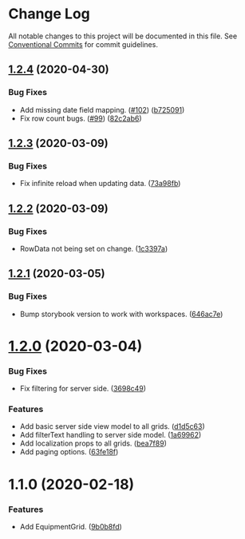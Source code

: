 # Change Log

All notable changes to this project will be documented in this file.
See [Conventional Commits](https://conventionalcommits.org) for commit guidelines.

## [1.2.4](https://git.faithlife.dev/Logos/FaithlifeEquipment/compare/@faithlife/equipment-grid@1.2.3...@faithlife/equipment-grid@1.2.4) (2020-04-30)


### Bug Fixes

* Add missing date field mapping. ([#102](https://git.faithlife.dev/Logos/FaithlifeEquipment/issues/102)) ([b725091](https://git.faithlife.dev/Logos/FaithlifeEquipment/commits/b72509124aaf3ce6bd24ae363af77384fe017cf7))
* Fix row count bugs. ([#99](https://git.faithlife.dev/Logos/FaithlifeEquipment/issues/99)) ([82c2ab6](https://git.faithlife.dev/Logos/FaithlifeEquipment/commits/82c2ab66412c1d743e00746af7cd2b1b01f29e30))





## [1.2.3](https://git.faithlife.dev/Logos/FaithlifeEquipment/compare/@faithlife/equipment-grid@1.2.2...@faithlife/equipment-grid@1.2.3) (2020-03-09)


### Bug Fixes

* Fix infinite reload when updating data. ([73a98fb](https://git.faithlife.dev/Logos/FaithlifeEquipment/commits/73a98fb5fe19b2f6a4ddd6ef1c2c2cb9babde59c))





## [1.2.2](https://git.faithlife.dev/Logos/FaithlifeEquipment/compare/@faithlife/equipment-grid@1.2.1...@faithlife/equipment-grid@1.2.2) (2020-03-09)


### Bug Fixes

* RowData not being set on change. ([1c3397a](https://git.faithlife.dev/Logos/FaithlifeEquipment/commits/1c3397aa220369c3bcc7f5c292176438ec30e07c))





## [1.2.1](https://git.faithlife.dev/Logos/FaithlifeEquipment/compare/@faithlife/equipment-grid@1.2.0...@faithlife/equipment-grid@1.2.1) (2020-03-05)


### Bug Fixes

* Bump storybook version to work with workspaces. ([646ac7e](https://git.faithlife.dev/Logos/FaithlifeEquipment/commits/646ac7e0d322a1e5a2e70e78cf992916d7841578))





# [1.2.0](https://git.faithlife.dev/Logos/FaithlifeEquipment/compare/@faithlife/equipment-grid@1.1.0...@faithlife/equipment-grid@1.2.0) (2020-03-04)


### Bug Fixes

* Fix filtering for server side. ([3698c49](https://git.faithlife.dev/Logos/FaithlifeEquipment/commits/3698c494d8e6cb3550bbf2d8bda23827c39d8b13))


### Features

* Add basic server side view model to all grids. ([d1d5c63](https://git.faithlife.dev/Logos/FaithlifeEquipment/commits/d1d5c6374e0a70459231994937b8f3dc9e4e63a0))
* Add filterText handling to server side model. ([1a69962](https://git.faithlife.dev/Logos/FaithlifeEquipment/commits/1a69962b363db508b131ff43d02d4ac2786fe8a0))
* Add localization props to all grids. ([bea7f89](https://git.faithlife.dev/Logos/FaithlifeEquipment/commits/bea7f894f84d25ab22dd0cd34bee27293f19d6b3))
* Add paging options. ([63fe18f](https://git.faithlife.dev/Logos/FaithlifeEquipment/commits/63fe18faadc81ccc9b6000d181c65b0be5500b92))





# 1.1.0 (2020-02-18)


### Features

* Add EquipmentGrid. ([9b0b8fd](https://git.faithlife.dev/Logos/FaithlifeEquipment/commits/9b0b8fd7282a4be8b50ccdb549b4e9813ce158b2))
